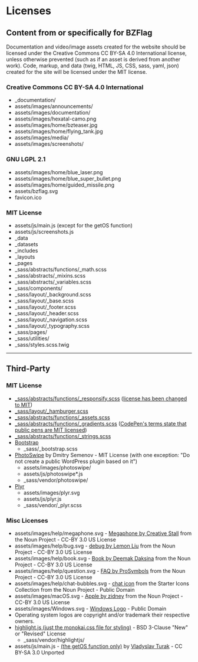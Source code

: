 # Licenses

## Content from or specifically for BZFlag

Documentation and video/image assets created for the website should be licensed under the Creative Commons CC BY-SA 4.0 International license, unless otherwise prevented (such as if an asset is derived from another work). Code, markup, and data (twig, HTML, JS, CSS, sass, yaml, json) created for the site will be licensed under the MIT license.

### Creative Commons CC BY-SA 4.0 International
- _documentation/
- assets/images/announcements/
- assets/images/documentation/
- assets/images/hexatal-camo.png
- assets/images/home/bzteaser.jpg
- assets/images/home/flying_tank.jpg
- assets/images/media/
- assets/images/screenshots/

### GNU LGPL 2.1
- assets/images/home/blue_laser.png
- assets/images/home/blue_super_bullet.png
- assets/images/home/guided_missile.png
- assets/bzflag.svg
- favicon.ico

### MIT License
- assets/js/main.js (except for the getOS function)
- assets/js/screenshots.js
- _data
- _datasets
- _includes
- _layouts
- _pages
- _sass/abstracts/functions/_math.scss
- _sass/abstracts/_mixins.scss
- _sass/abstracts/_variables.scss
- _sass/components/
- _sass/layout/_background.scss
- _sass/layout/_base.scss
- _sass/layout/_footer.scss
- _sass/layout/_header.scss
- _sass/layout/_navigation.scss
- _sass/layout/_typography.scss
- _sass/pages/
- _sass/utilities/
- _sass/styles.scss.twig

---

## Third-Party

### MIT License
- [_sass/abstracts/functions/_responsify.scss](https://github.com/allejo/bzion/blob/master/assets/css/abstracts/_responsify.scss) ([license has been changed to MIT](https://github.com/allejo/bzion/issues/199))
- [_sass/layout/_hamburger.scss](https://github.com/callmenick/Animating-Hamburger-Icons)
- [_sass/abstracts/functions/_assets.scss](https://github.com/HugoGiraudel/sass-boilerplate)
- [_sass/abstracts/functions/_gradients.scss](https://codepen.io/joeyquarters/pen/dWJYdV/?editors=0100) ([CodePen's terms state that public pens are MIT licensed](https://blog.codepen.io/legal/licensing/))
- [_sass/abstracts/functions/_strings.scss](https://github.com/HugoGiraudel/SassyStrings)
- [Bootstrap](https://getbootstrap.com/)
	- _sass/_bootstrap.scss
- [PhotoSwipe](http://photoswipe.com/) by Dmitry Semenov - MIT License (with one exception: "Do not create a public WordPress plugin based on it")
	- assets/images/photoswipe/
	- assets/js/photoswipe*.js
	- _sass/vendor/photoswipe/
- [Plyr](https://github.com/selz/plyr)
	- assets/images/plyr.svg
	- assets/js/plyr.js
	- _sass/vendor/_plyr.scss

### Misc Licenses
- assets/images/help/megaphone.svg - [Megaphone by Creative Stall](https://thenounproject.com/icon/147531/) from the Noun Project - CC-BY 3.0 US License
- assets/images/help/bug.svg - [debug by Lemon Liu](https://thenounproject.com/icon/83827/) from the Noun Project - CC-BY 3.0 US License
- assets/images/help/book.svg - [Book by Deemak Daksina](https://thenounproject.com/icon/1230262/) from the Noun Project - CC-BY 3.0 US License
- assets/images/help/question.svg - [FAQ by ProSymbols](https://thenounproject.com/icon/790491/) from the Noun Project - CC-BY 3.0 US License
- assets/images/help/chat-bubbles.svg - [chat icon](https://thenounproject.com/icon/888687/) from the Starter Icons Collection from the Noun Project - Public Domain
- assets/images/macOS.svg - [Apple by zidney](https://thenounproject.com/term/apple/1426926/) from the Noun Project - CC-BY 3.0 US License
- assets/images/Windows.svg - [Windows Logo](https://commons.wikimedia.org/wiki/File:Windows_logo_-_2012.svg) - Public Domain
- Operating system logos are copyright and/or trademark their respective owners.
- [highlight.js (just the monokai.css file for styling)](https://highlightjs.org/) - BSD 3-Clause "New" or "Revised" License
	- _sass/vendor/highlightjs/
- assets/js/main.js - [(the getOS function only)](https://stackoverflow.com/a/38241481) by [Vladyslav Turak](https://stackoverflow.com/users/4815056/vladyslav-turak) - CC BY-SA 3.0 Unported
